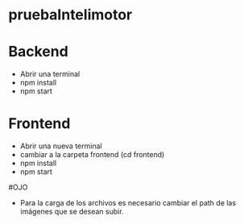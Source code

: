 # pruebaIntelimotor

# Backend
 - Abrir una terminal
 - npm install
 - npm start


# Frontend
  - Abrir una nueva terminal
  - cambiar a la carpeta frontend (cd frontend)
  - npm install
  - npm start
  
#OJO
  - Para la carga de los archivos es necesario cambiar el path de las imágenes que se desean subir.
